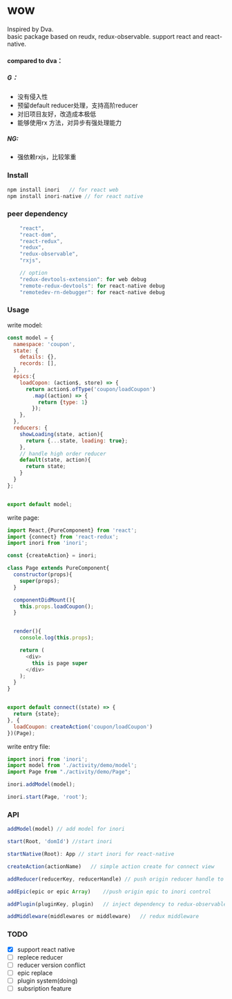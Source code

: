 # wow
Inspired by Dva.  
basic package based on reudx, redux-observable.
support react and react-native.

#### compared to dva：
##### G：
* 没有侵入性
* 预留default reducer处理，支持高阶reducer
* 对旧项目友好，改造成本极低
* 能够使用rx 方法，对异步有强处理能力

##### NG:
* 强依赖rxjs，比较笨重


### Install
```js
npm install inori   // for react web
npm install inori-native // for react native
```

### peer dependency
```js
    "react",
    "react-dom",
    "react-redux",
    "redux",
    "redux-observable",
    "rxjs",

    // option    
    "redux-devtools-extension": for web debug
    "remote-redux-devtools": for react-native debug
    "remotedev-rn-debugger": for react-native debug
```


### Usage

write model:
```js
const model = {
  namespace: 'coupon',
  state: {
    details: {},
    records: [],
  },
  epics:{
    loadCopon: (action$, store) => {
      return action$.ofType('coupon/loadCoupon')
        .map((action) => {
          return {type: 1}
        });
    },
  },
  reducers: {
    showLoading(state, action){
      return {...state, loading: true};
    },
    // handle high order reducer
    default(state, action){
      return state;
    }
  }
};


export default model;
```

write page:
```js
import React,{PureComponent} from 'react';
import {connect} from 'react-redux';
import inori from 'inori';

const {createAction} = inori;

class Page extends PureComponent{
  constructor(props){
    super(props);
  }

  componentDidMount(){
    this.props.loadCoupon();
  }


  render(){
    console.log(this.props);

    return (
      <div>
        this is page super
      </div>
    );
  }
}


export default connect((state) => {
  return {state};
}, {
  loadCoupon: createAction('coupon/loadCoupon')
})(Page);
```

write entry file:
```js
import inori from 'inori';
import model from './activity/demo/model';
import Page from "./activity/demo/Page";

inori.addModel(model);

inori.start(Page, 'root');

```

### API

```js
addModel(model) // add model for inori
```
```js
start(Root, 'domId') //start inori
```
```js
startNative(Root): App // start inori for react-native
```

```js
createAction(actionName)   // simple action create for connect view
```

```js
addReducer(reducerKey, reducerHandle) // push origin reducer handle to inori control
```

```js
addEpic(epic or epic Array)    //push origin epic to inori control
```

```js
addPlugin(pluginKey, plugin)   // inject dependency to redux-observable
```

```js
addMiddleware(middlewares or middleware)   // redux middleware
```

### TODO
* [x] support react native
* [ ] replece reducer
* [ ] reducer version conflict
* [ ] epic replace
* [ ] plugin system(doing)
* [ ] subsription feature
